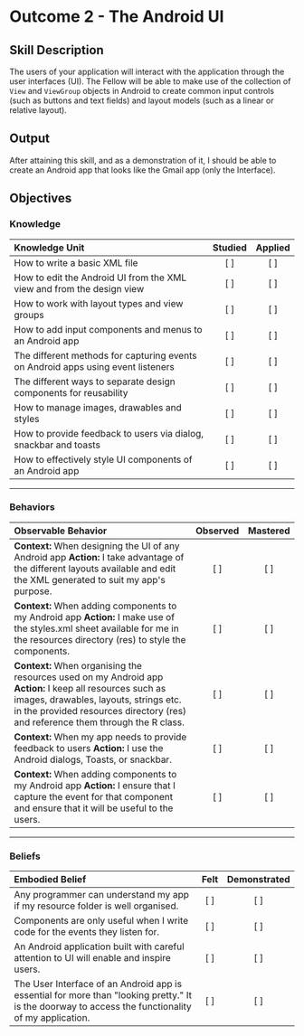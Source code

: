 # Outcome 2 - The Android UI

## Skill Description
The users of your application will interact with the application through the user interfaces (UI). The Fellow will be able to make use of the collection of `View` and `ViewGroup` objects in Android to create common input controls (such as buttons and text fields) and layout models (such as a linear or relative layout).


## Output
After attaining this skill, and as a demonstration of it, I should be able to create an Android app that looks like the Gmail app (only the Interface).

## Objectives

### Knowledge

| Knowledge Unit   |      Studied      | Applied |
|:-------------|:------------------:|:--------:|
| How to write a basic XML file| [ ] | [ ] |
| How to edit the Android UI from the XML view and from the design view | [ ] | [ ] |
| How to work with layout types and view groups | [ ] | [ ] |
| How to add input components and menus to an Android app | [ ] | [ ] |
| The different methods for capturing events on Android apps using event listeners | [ ] | [ ] |
| The different ways to separate design components for reusability| [ ] | [ ] |
| How to manage images, drawables and styles | [ ] | [ ] |
| How to provide feedback to users via dialog, snackbar and toasts | [ ] | [ ] |
| How to effectively style UI components of an Android app | [ ] | [ ] |

----------

### Behaviors

| Observable Behavior   |      Observed      | Mastered |
|:-------------|:------------------:|:--------:|
| **Context:** When designing the UI of any Android app **Action:** I take advantage of the different layouts available and edit the XML generated to suit my app's purpose.| [ ] | [ ]  |
| **Context:**  When adding components to my Android app **Action:** I make use of the styles.xml sheet available for me in the resources directory (res) to style the components. |   [ ]   |   [ ] |
| **Context:** When organising the resources used on my Android app **Action:** I keep all resources such as images, drawables, layouts, strings etc. in the provided resources directory (res) and reference them through the R class. | [ ] | [ ]  |
| **Context:** When my app needs to provide feedback to users **Action:** I use the Android dialogs, Toasts, or snackbar. |   [ ]   |   [ ] |
| **Context:** When adding components to my Android app **Action:**  I ensure that I capture the event for that component and ensure that it will be useful to the users. |   [ ]   |   [ ] |

----------

### Beliefs

| Embodied Belief   |      Felt      | Demonstrated |
|:-------------|:------------------:|:--------:|
| Any programmer can understand my app if my resource folder is well organised. | [ ] | [ ]  |
| Components are only useful when I write code for the events they listen for. |   [ ]   |   [ ] |
| An Android application built with careful attention to UI will enable and inspire users. |   [ ]   |   [ ] |
| The User Interface of an Android app is essential for more than "looking pretty." It is the doorway to access the functionality of my application. |   [ ]   |   [ ] |
